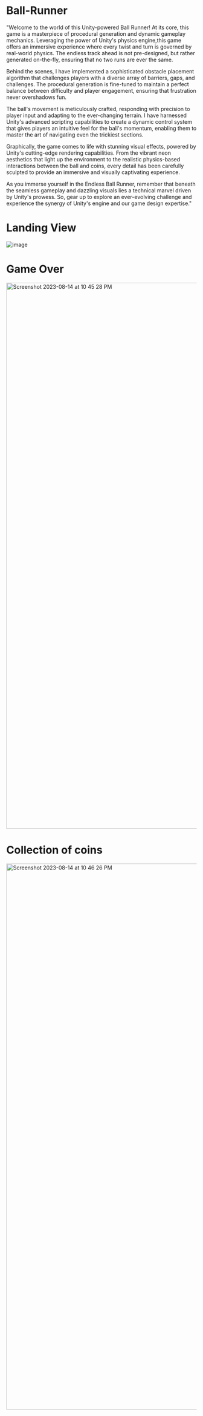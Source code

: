 # Ball-Runner
"Welcome to the world of this Unity-powered Ball Runner! At its core, this game is a masterpiece of procedural generation and dynamic gameplay mechanics. Leveraging the power of Unity's physics engine,this game offers an immersive experience where every twist and turn is governed by real-world physics. The endless track ahead is not pre-designed, but rather generated on-the-fly, ensuring that no two runs are ever the same.

Behind the scenes, I have implemented a sophisticated obstacle placement algorithm that challenges players with a diverse array of barriers, gaps, and challenges. The procedural generation is fine-tuned to maintain a perfect balance between difficulty and player engagement, ensuring that frustration never overshadows fun.

The ball's movement is meticulously crafted, responding with precision to player input and adapting to the ever-changing terrain. I have harnessed Unity's advanced scripting capabilities to create a dynamic control system that gives players an intuitive feel for the ball's momentum, enabling them to master the art of navigating even the trickiest sections.

Graphically, the game comes to life with stunning visual effects, powered by Unity's cutting-edge rendering capabilities. From the vibrant neon aesthetics that light up the environment to the realistic physics-based interactions between the ball and coins, every detail has been carefully sculpted to provide an immersive and visually captivating experience.

As you immerse yourself in the Endless Ball Runner, remember that beneath the seamless gameplay and dazzling visuals lies a technical marvel driven by Unity's prowess. So, gear up to explore an ever-evolving challenge and experience the synergy of Unity's engine and our game design expertise."

# Landing View
![image](https://github.com/kashishbansal03/Ball-Runner/assets/112632578/fdbc79b7-af87-43fd-9863-2fc37fe5f6a3)

# Game Over 
<img width="1440" alt="Screenshot 2023-08-14 at 10 45 28 PM" src="https://github.com/kashishbansal03/Ball-Runner/assets/112632578/54d79d40-f927-43f9-a73f-157a3452d539">



# Collection of coins

<img width="1440" alt="Screenshot 2023-08-14 at 10 46 26 PM" src="https://github.com/kashishbansal03/Ball-Runner/assets/112632578/f7ba022b-4b71-4f0d-b5d6-dbcb6f6f968a">





